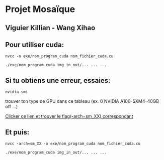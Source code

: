 # Projet Mosaïque

## Viguier Killian - Wang Xihao

Pour utiliser cuda: 
-   
    nvcc -o exe/nom_program_cuda nom_fichier_cuda.cu

    ./exe/nom_program_cuda img_in_out/... ... ...

Si tu obtiens une erreur, essaies: 
-   
    nvidia-smi

trouver ton type de GPU dans ce tableau (ex. 0   NVIDIA A100-SXM4-40GB   off ...)

[Clicker ce lien et trouver le flag(-arch=sm_XX) correspondant](https://arnon.dk/matching-sm-architectures-arch-and-gencode-for-various-nvidia-cards)

Et puis:
-   
    nvcc -arch=sm_XX -o exe/nom_program_cuda nom_fichier_cuda.cu

    ./exe/nom_program_cuda img_in_out/... ... ...